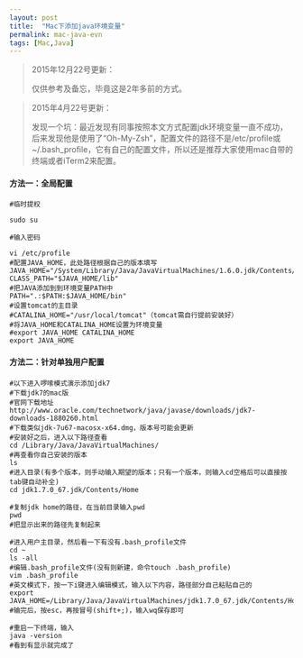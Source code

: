 ```yaml
---
layout: post
title:  "Mac下添加java环境变量"
permalink: mac-java-evn
tags: [Mac,Java]
---
```


>2015年12月22号更新：
>
>仅供参考及备忘，毕竟这是2年多前的方式。

>2015年4月22号更新：
>
>发现一个坑：最近发现有同事按照本文方式配置jdk环境变量一直不成功，后来发现他是使用了“Oh-My-Zsh”，配置文件的路径不是/etc/profile或~/.bash_profile，它有自己的配置文件，所以还是推荐大家使用mac自带的终端或者iTerm2来配置。


#### 方法一：全局配置

```
#临时提权

sudo su

#输入密码

vi /etc/profile
#配置JAVA_HOME，此处路径根据自己的版本填写
JAVA_HOME="/System/Library/Java/JavaVirtualMachines/1.6.0.jdk/Contents/Home/"
CLASS_PATH="$JAVA_HOME/lib"
#把JAVA添加到到环境变量PATH中
PATH=".:$PATH:$JAVA_HOME/bin"
#设置tomcat的主目录
#CATALINA_HOME="/usr/local/tomcat"（tomcat需自行提前安装好）
#将JAVA_HOME和CATALINA_HOME设置为环境变量
#export JAVA_HOME CATALINA_HOME
export JAVA_HOME
```

#### 方法二：针对单独用户配置

```
#以下进入啰嗦模式演示添加jdk7
#下载jdk7的mac版
#官网下载地址http://www.oracle.com/technetwork/java/javase/downloads/jdk7-downloads-1880260.html
#下载类似jdk-7u67-macosx-x64.dmg，版本号可能会更新
#安装好之后，进入以下路径查看
cd /Library/Java/JavaVirtualMachines/
#再查看你自己安装的版本
ls 
#进入目录(有多个版本，则手动输入期望的版本；只有一个版本，则输入cd空格后可以直接按tab键自动补全)
cd jdk1.7.0_67.jdk/Contents/Home

#复制jdk home的路径，在当前目录输入pwd
pwd
#把显示出来的路径先复制起来

#进入用户主目录，然后看一下有没有.bash_profile文件
cd ~
ls -all
#编辑.bash_profile文件(没有则新建，命令touch .bash_profile)
vim .bash_profile
#英文模式下，按一下i键进入编辑模式，输入以下内容，路径部分自己粘贴自己的
export JAVA_HOME=/Library/Java/JavaVirtualMachines/jdk1.7.0_67.jdk/Contents/Home
#输完后，按esc，再按冒号(shift+;)，输入wq保存即可

#重启一下终端，输入
java -version
#看到有显示就完成了
```


